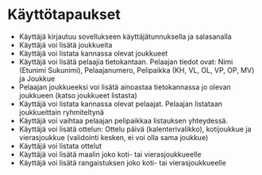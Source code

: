 ﻿# Käyttötapaukset

- Käyttäjä kirjautuu sovellukseen käyttäjätunnuksella ja salasanalla
- Käyttäjä voi lisätä joukkueita
- Käyttäjä voi listata kannassa olevat joukkueet
- Käyttäjä voi lisätä pelaajia tietokantaan. Pelaajan tiedot ovat: Nimi (Etunimi Sukunimi), Pelaajanumero, Pelipaikka (KH, VL, OL, VP, OP, MV) ja Joukkue
- Pelaajan joukkueeksi voi lisätä ainoastaa tietokannassa jo olevan joukkueen (katso joukkueet listasta)
- Käyttäjä voi listata kannassa olevat pelaajat. Pelaajan listataan joukkueittain ryhmiteltynä
- Käyttäjä voi vaihtaa pelaajan pelipaikkaa listauksen yhteydessä.
- Käyttäjä voi lisätä ottelun: Ottelu päivä (kalenterivalikko), kotijoukkue ja vierasjoukkue (validointi kesken, ei voi olla sama joukkue)
- Käyttäjä voi listata ottelut
- Käyttäjä voi lisätä maalin joko koti- tai vierasjoukkueelle
- Käyttäjä voi lisätä rangaistuksen joko koti- tai vierasjoukkueelle